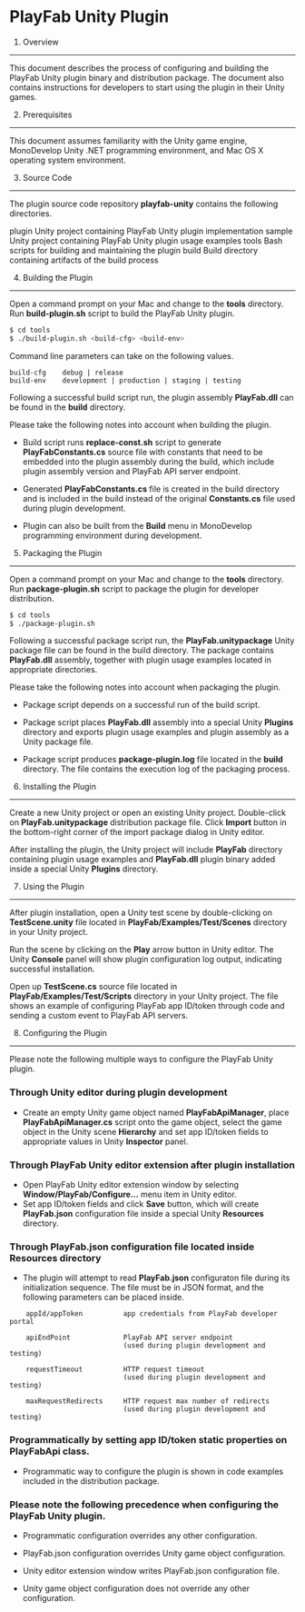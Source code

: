 PlayFab Unity Plugin
====================

1. Overview
-----------
This document describes the process of configuring and building the PlayFab Unity plugin binary and distribution package. The document also contains instructions for developers to start using the plugin in their Unity games.


2. Prerequisites
----------------
This document assumes familiarity with the Unity game engine, MonoDevelop Unity .NET programming environment, and Mac OS X operating system environment.


3. Source Code
--------------
The plugin source code repository **playfab-unity** contains the following directories.

plugin  Unity project containing PlayFab Unity plugin implementation
sample  Unity project containing PlayFab Unity plugin usage examples
tools   Bash scripts for building and maintaining the plugin
build   Build directory containing artifacts of the build process


4. Building the Plugin
----------------------
Open a command prompt on your Mac and change to the **tools** directory. Run **build-plugin.sh** script to build the PlayFab Unity plugin.

```bash
$ cd tools
$ ./build-plugin.sh <build-cfg> <build-env>
```

Command line parameters can take on the following values.

```
build-cfg    debug | release
build-env    development | production | staging | testing
```

Following a successful build script run, the plugin assembly **PlayFab.dll** can be found in the **build** directory.

Please take the following notes into account when building the plugin.

- Build script runs **replace-const.sh** script to generate **PlayFabConstants.cs** source file with constants that need to be embedded into the plugin assembly during the build, which include plugin assembly version and PlayFab API server endpoint.

- Generated **PlayFabConstants.cs** file is created in the build directory and is included in the build instead of the original **Constants.cs** file used during plugin development.

- Plugin can also be built from the **Build** menu in MonoDevelop programming environment during development.


5. Packaging the Plugin
-----------------------
Open a command prompt on your Mac and change to the **tools** directory. Run **package-plugin.sh** script to package the plugin for developer distribution.

```bash
$ cd tools
$ ./package-plugin.sh
```

Following a successful package script run, the **PlayFab.unitypackage** Unity package file can be found in the build directory. The package contains **PlayFab.dll** assembly, together with plugin usage examples located in appropriate directories.

Please take the following notes into account when packaging the plugin.

- Package script depends on a successful run of the build script.

- Package script places **PlayFab.dll** assembly into a special Unity **Plugins** directory and exports plugin usage examples and plugin assembly as a Unity package file.

- Package script produces **package-plugin.log** file located in the **build** directory. The file contains the execution log of the packaging process.


6. Installing the Plugin
------------------------
Create a new Unity project or open an existing Unity project. Double-click on **PlayFab.unitypackage** distribution package file. Click **Import** button in the bottom-right corner of the import package dialog in Unity editor.

After installing the plugin, the Unity project will include **PlayFab** directory containing plugin usage examples and **PlayFab.dll** plugin binary added inside a special Unity **Plugins** directory.


7. Using the Plugin
-------------------
After plugin installation, open a Unity test scene by double-clicking on **TestScene.unity** file located in **PlayFab/Examples/Test/Scenes** directory in your Unity project.

Run the scene by clicking on the **Play** arrow button in Unity editor. The Unity **Console** panel will show plugin configuration log output, indicating successful installation.

Open up **TestScene.cs** source file located in **PlayFab/Examples/Test/Scripts** directory in your Unity project. The file shows an example of configuring PlayFab app ID/token through code and sending a custom event to PlayFab API servers.


8. Configuring the Plugin
-------------------------
Please note the following multiple ways to configure the PlayFab Unity plugin.

### Through Unity editor during plugin development

- Create an empty Unity game object named **PlayFabApiManager**, place **PlayFabApiManager.cs** script onto the game object, select the game object in the Unity scene **Hierarchy** and set app ID/token fields to appropriate values in Unity **Inspector** panel.

### Through PlayFab Unity editor extension after plugin installation

- Open PlayFab Unity editor extension window by selecting **Window/PlayFab/Configure...** menu item in Unity editor.
- Set app ID/token fields and click **Save** button, which will create **PlayFab.json** configuration file inside a special Unity **Resources** directory.

### Through **PlayFab.json** configuration file located inside **Resources** directory

- The plugin will attempt to read **PlayFab.json** configuraton file during its initialization sequence. The file must be in JSON format, and the following parameters can be placed inside.

```
    appId/appToken          app credentials from PlayFab developer portal

    apiEndPoint             PlayFab API server endpoint
                            (used during plugin development and testing)

    requestTimeout          HTTP request timeout
                            (used during plugin development and testing)

    maxRequestRedirects     HTTP request max number of redirects
                            (used during plugin development and testing)
```

### Programmatically by setting app ID/token static properties on PlayFabApi class.

- Programmatic way to configure the plugin is shown in code examples included in the distribution package.

### Please note the following precedence when configuring the PlayFab Unity plugin.

- Programmatic configuration overrides any other configuration.

- PlayFab.json configuration overrides Unity game object configuration.

- Unity editor extension window writes PlayFab.json configuration file.

- Unity game object configuration does not override any other configuration.
